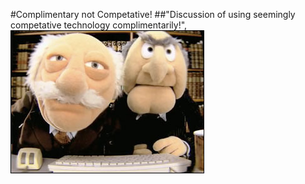 <!SLIDE center cover>

#Complimentary not Competative!
##"Discussion of using seemingly competative technology complimentarily!",
![Complimentary](../_images/muppetspairprogramming.jpg)
